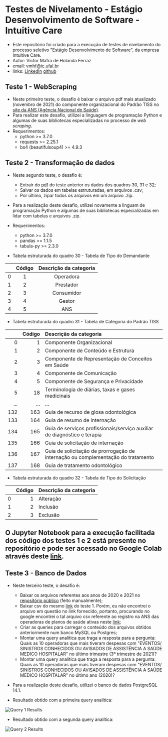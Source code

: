 # Testes de Nivelamento - Estágio Desenvolvimento de Software - Intuitive Care
*   Este repositório foi criado para a execução de testes de nivelamento do processo seletivo "Estágio Desenvolvimento de Software", da empresa Intuitive Care.
*   Autor: Victor Mafra de Holanda Ferraz 
*   email: vmhf@ic.ufal.br 
*   links: [LinkedIn](https://www.linkedin.com/in/victor-mafra-de-holanda-ferraz-b7a813200/) [github](https://github.com/MafraV) 


## Teste 1 - WebScraping
*   Neste primeiro teste, o desafio é baixar o arquivo pdf mais atualizado (novembro de 2021) do componente organizacional do Padrão TISS no [site da ANS (Agência Nacional de Saúde)](https://www.gov.br/ans/pt-br/assuntos/prestadores/padrao-para-troca-de-informacao-de-saude-suplementar-2013-tiss).
*   Para realizar este desafio, utilizei a linguagem de programação Python e algumas de suas bibliotecas especializadas no processo de *web scraping*.
*   Requerimentos:
    -   python >= 3.7.0
    -   requests >= 2.25.1
    -   bs4 (beautifulsoup4) >= 4.9.3


## Teste 2 - Transformação de dados
*   Neste segundo teste, o desafio é:
    -   Extrair do [pdf](https://www.gov.br/ans/pt-br/arquivos/assuntos/prestadores/padrao-para-troca-de-informacao-de-saude-suplementar-tiss/padrao-tiss/padrao-tiss_componente-organizacional_202111.pdf) do teste anterior os dados dos quadros 30, 31 e 32;
    -   Salvar os dados em tabelas estruturadas, em arquivos .csv;
    -   Por último, zipar todos os arquivos em um arquivo .zip.
*   Para a realização deste desafio, utilizei novamente a linguam de programação Python e algumas de suas bibliotecas especializadas em lidar com tabelas e arquivos .zip.
*   Requerimentos:
    -   python >= 3.7.0
    -   pandas >= 1.1.5
    -   tabula-py >= 2.3.0


* Tabela estruturada do quadro 30 - Tabela de Tipo do Demandante

<center>
    
|    |   Código | Descrição da categoria   |
|:--:|:--------:|:------------------------:|
|  0 |        1 | Operadora                |
|  1 |        2 | Prestador                |
|  2 |        3 | Consumidor               |
|  3 |        4 | Gestor                   |
|  4 |        5 | ANS                      |
    
</center>


* Tabela estruturada do quadro 31 - Tabela de Categoria do Padrão TISS

|     |   Código | Descrição da categoria                                                                            |
|----:|---------:|:--------------------------------------------------------------------------------------------------|
|   0 |        1 | Componente Organizacional                                                                         |
|   1 |        2 | Componente de Conteúdo e Estrutura                                                                |
|   2 |        3 | Componente de Representação de Conceitos em Saúde                                                 |
|   3 |        4 | Componente de Comunicação                                                                         |
|   4 |        5 | Componente de Segurança e Privacidade                                                             |
|   5 |       18 | Terminologia de diárias, taxas e gases medicinais                                                 |
|  ... |       ... | ...                                                                                             |
| 132 |      163 | Guia de recurso de glosa odontológica                                                             |
| 133 |      164 | Guia de resumo de internação                                                                      |
| 134 |      165 | Guia de serviços profissionais/serviço auxiliar de diagnóstico e terapia                          |
| 135 |      166 | Guia de solicitação de internação                                                                 |
| 136 |      167 | Guia de solicitação de prorrogação de internação ou complementação do tratamento                  |
| 137 |      168 | Guia de tratamento odontológico                                                                   |

* Tabela estruturada do quadro 32 - Tabela de Tipo do Solicitação

|    |   Código | Descrição da categoria   |
|---:|---------:|:-------------------------|
|  0 |        1 | Alteração                |
|  1 |        2 | Inclusão                 |
|  2 |        3 | Exclusão                 |


## O Jupyter Notebook para a execução facilitada dos código dos testes 1 e 2 está presente no repositório e pode ser acessado no Google Colab através deste [link](https://colab.research.google.com/drive/1jp87mR7BkT7RuoxNjlG5sXAT8awm_yJl?usp=sharing).

## Teste 3 - Banco de Dados

*   Neste terceiro teste, o desafio é:
    -   Baixar os arquivos referentes aos anos de 2020 e 2021 no [repositório público](http://ftp.dadosabertos.ans.gov.br/FTP/PDA/demonstracoes_contabeis/) (feito manualmente);
    -   Baixar csv do mesmo [link](https://www.gov.br/ans/pt-br/assuntos/prestadores/padrao-para-troca-de-informacao-de-saude-suplementar-2013-tiss) do teste 1. Porém, eu não encontrei o arquivo em questão no link fornecido, portanto, procurando no google encontrei o tal arquivo csv referente ao registro na ANS das operadoras de planos de saúde ativas neste [link](https://dados.gov.br/dataset/operadoras-de-planos-privados-de-saude);
    -   Criar as queries para carregar o conteúdo dos arquivos obtidos anteriormente num banco MySQL ou Postgres;
    - Montar uma query analítica que traga a resposta para a pergunta: Quais as 10 operadoras que mais tiveram despesas com "EVENTOS/ SINISTROS CONHECIDOS OU AVISADOS  DE ASSISTÊNCIA A SAÚDE MEDICO HOSPITALAR" no último trimestre (3º trimestre de 2021)?
    - Montar uma query analítica que traga a resposta para a pergunta: Quais as 10 operadoras que mais tiveram despesas com "EVENTOS/ SINISTROS CONHECIDOS OU AVISADOS  DE ASSISTÊNCIA A SAÚDE MEDICO HOSPITALAR" no último ano (2020)?

*  Para a realização deste desafio, utilizei o banco de dados PostgreSQL 14.1.

* Resultado obtido com a primeira query analítica:

![Query 1 Results](https://user-images.githubusercontent.com/32077156/145493665-cfc408e6-4a71-4295-9dc2-054824b3820f.png)

* Resultado obtido com a segunda query analítica:

![Query 2 Results](https://user-images.githubusercontent.com/32077156/145493673-0cbed7dc-22aa-4ac2-aa4f-56deeea0c262.png)

